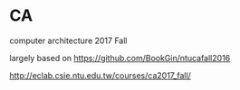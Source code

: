 # CA
computer architecture 2017 Fall

largely based on https://github.com/BookGin/ntucafall2016

http://eclab.csie.ntu.edu.tw/courses/ca2017_fall/
